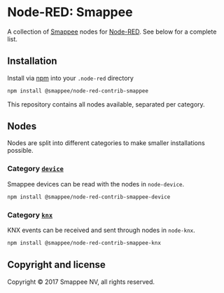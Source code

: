 # Node-RED: Smappee

A collection of [Smappee](https://www.smappee.com) nodes for [Node-RED](https://www.nodered.org).
See below for a complete list.

## Installation

Install via [npm](https://npm.org) into your `.node-red` directory 

```bash
npm install @smappee/node-red-contrib-smappee
```

This repository contains all nodes available, separated per category.

## Nodes

Nodes are split into different categories to make smaller installations possible.

### Category [`device`](./node-device/README.md)

Smappee devices can be read with the nodes in `node-device`.

```bash
npm install @smappee/node-red-contrib-smappee-device
```

### Category [`knx`](./node-knx/README.md)

KNX events can be received and sent through nodes in `node-knx`.

```bash
npm install @smappee/node-red-contrib-smappee-knx
```

## Copyright and license

Copyright © 2017 Smappee NV, all rights reserved.
